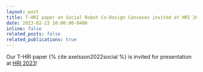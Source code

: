 ```yaml
---
layout: post
title: T-HRI paper on Social Robot Co-Design Canvases invited at HRI 2023!
date: 2023-02-23 10:00:00-0400
inline: false
related_posts: false
related_publications: true
---
```


Our T-HRI paper {% cite axelsson2022social %} is invited for presentation at [HRI 2023](https://humanrobotinteraction.org/2023/)!
